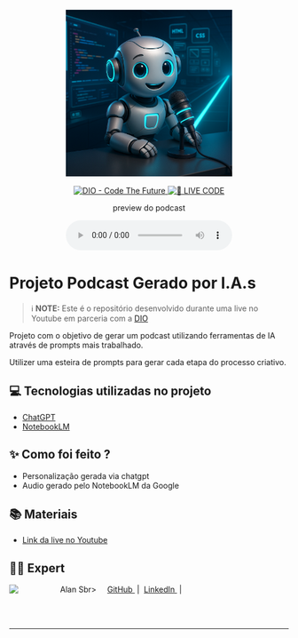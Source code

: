 <p align="center">
<img 
    src="./assets/cover.png"
    width="300"
/>
</p>

<p align="center">
<a href="https://dio.me/">
    <img 
        src="https://img.shields.io/badge/DIO-Code_The_Future-28DA77?logo=youtube" 
        alt="DIO - Code The Future">
</a>
<a href="https://dio.me/">
<img 
    src="https://img.shields.io/badge/🔴_LIVE_CODE-FF5E72" 
    alt="🔴 LIVE CODE">
</a>
</p>

<p align="center">
    preview do podcast
</p>

<div align="center">
    <audio src="output/podcast_editado.MP3" controls title="Podcast editado"></audio>
</div>

# Projeto Podcast Gerado por I.A.s


 > ℹ️ **NOTE:** Este é o repositório desenvolvido durante uma live no Youtube em parceria com a [DIO](https://dio.me)

Projeto com o objetivo de gerar um podcast utilizando ferramentas de IA através de prompts mais trabalhado.

Utilizer uma esteira de prompts para gerar cada etapa do processo criativo.

## 💻 Tecnologias utilizadas no projeto

- [ChatGPT](https://chat.openai.com/) 
- [NotebookLM](https://notebooklm.google.com/)

## ✨ Como foi feito ?

- Personalização gerada via chatgpt
- Audio gerado pelo NotebookLM da Google

## 📚 Materiais

- [Link da live no Youtube](https://www.youtube.com)


## 👨‍💻 Expert

<p>
    <img 
      align=left 
      margin=10 
      width=80 
      src="https://avatars.githubusercontent.com/u/80364531?v=4"
    />
    <p>&nbsp&nbsp&nbspAlan Sbr>
    &nbsp&nbsp&nbsp
    <a 
        href="https://github.com/Alan-ocs">
        GitHub
    </a>
    &nbsp;|&nbsp;
    <a 
        href="https://www.linkedin.com/in/alanocs/">
        LinkedIn
    </a>
    &nbsp;|&nbsp;</p>
</p>
<br/><br/>
<p>

---

